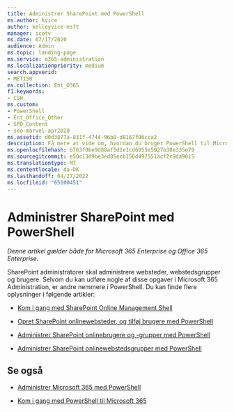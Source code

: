 ```yaml
---
title: Administrer SharePoint med PowerShell
ms.author: kvice
author: kelleyvice-msft
manager: scotv
ms.date: 07/17/2020
audience: Admin
ms.topic: landing-page
ms.service: o365-administration
ms.localizationpriority: medium
search.appverid:
- MET150
ms.collection: Ent_O365
f1.keywords:
- CSH
ms.custom:
- PowerShell
- Ent_Office_Other
- SPO_Content
- seo-marvel-apr2020
ms.assetid: d0d3877a-831f-4744-96b0-d8167f06cca2
description: Få mere at vide om, hvordan du bruger PowerShell til Microsoft 365 til at administrere brugere, grupper og webstedsgrupper.
ms.openlocfilehash: b763f0be9d88af5d1e1cd6955e5927b30e335e79
ms.sourcegitcommit: e50c13d9be3ed05ecb156d497551acf2c9da9015
ms.translationtype: MT
ms.contentlocale: da-DK
ms.lasthandoff: 04/27/2022
ms.locfileid: "65100451"
---
```

# <a name="manage-sharepoint-with-powershell"></a>Administrer SharePoint med PowerShell

*Denne artikel gælder både for Microsoft 365 Enterprise og Office 365 Enterprise.*

SharePoint administratorer skal administrere websteder, webstedsgrupper og brugere. Selvom du kan udføre nogle af disse opgaver i Microsoft 365 Administration, er andre nemmere i PowerShell. Du kan finde flere oplysninger i følgende artikler:

- [Kom i gang med SharePoint Online Management Shell](/powershell/sharepoint/sharepoint-online/connect-sharepoint-online)

- [Opret SharePoint onlinewebsteder, og tilføj brugere med PowerShell](create-sharepoint-sites-and-add-users-with-powershell.md)

- [Administrer SharePoint onlinebrugere og -grupper med PowerShell](manage-sharepoint-users-and-groups-with-powershell.md)

- [Administrer SharePoint onlinewebstedsgrupper med PowerShell](manage-sharepoint-site-groups-with-powershell.md)

## <a name="see-also"></a>Se også

- [Administrer Microsoft 365 med PowerShell](manage-microsoft-365-with-microsoft-365-powershell.md)

- [Kom i gang med PowerShell til Microsoft 365](getting-started-with-microsoft-365-powershell.md)
